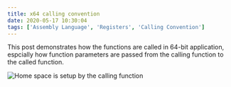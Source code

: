 ```yaml
---
title: x64 calling convention
date: 2020-05-17 10:30:04
tags: ['Assembly Language', 'Registers', 'Calling Convention']
---
```


This post demonstrates how the functions are called in 64-bit application, espcially how function parameters are passed from the calling function to the called function.

![Home space is setup by the calling function](/images/x64_calling_convention/001.png)
